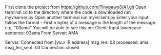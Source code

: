 First clone the project from https://github.com/Tinypawo8/A1.git
Open terminal
cd to the directory where the code is downloaded
run myvlserver.py
Open another terminal
run myvlclient.py
Enter your input follow the format - First n bytes of a message is the length of the message. e.g. "03ama"
You will be able to see this on:
Client:
Input lowercase sentence: 03ama
From Server: AMA

Server:
Connected from [your IP address]
msg_len: 03
processed: ama
msg_len_sent: 03
Connection closed
